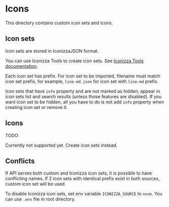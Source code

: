 # Icons

This directory contains custom icon sets and icons.

## Icon sets

Icon sets are stored in IconizzaJSON format.

You can use Iconizza Tools to create icon sets. See [Iconizza Tools documentation](https://docs.iconizza.design/tools/tools2/).

Each icon set has prefix. For icon set to be imported, filename must match icon set prefix, for example, `line-md.json` for icon set with `line-md` prefix.

Icon sets that have `info` property and are not marked as hidden, appear in icon sets list and search results (unless those features are disabled).
If you want icon set to be hidden, all you have to do is not add `info` property when creating icon set or remove it.

## Icons

TODO

Currently not supported yet. Create icon sets instead.

## Conflicts

If API serves both custom and Iconizza icon sets, it is possible to have conflicting names. If 2 icon sets with identical prefix exist in both sources, custom icon set will be used.

To disable Iconizza icon sets, set env variable `ICONIZZA_SOURCE` to `none`. You can use `.env` file in root directory.
